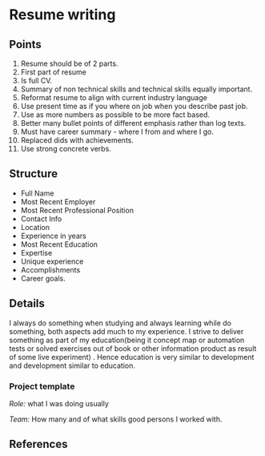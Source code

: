 # Resume writing

## Points

1. Resume should be of 2 parts.
2. First part of resume
3. Is full CV.
4. Summary of non technical skills and technical skills equally important.
5. Reformat resume to align with current industry language
6. Use present time as if you where on job when you describe past job.
7. Use as more numbers as possible to be more fact based.
8. Better many bullet points of different emphasis rather than log texts.
9. Must have career summary - where I from and where I go.
10. Replaced dids with achievements.
11. Use strong concrete verbs.

## Structure

- Full Name
- Most Recent Employer
- Most Recent Professional Position
- Contact Info
- Location
- Experience in years
- Most Recent Education
- Expertise
- Unique experience
- Accomplishments
- Career goals.

## Details

I always do something when studying  and always learning while do something, both aspects add much to my experience. I strive to deliver something as part of my education(being it concept map or automation tests or solved exercises out of book or other information product as result of some live experiment) . Hence education is very similar to development and development similar to education.  

### Project template

*Role:* what I was doing usually

*Team:* How many and of what skills good persons I worked with.

## References

[1]: https://www.monique.tech/the-art-of-markdown
[2]: https://www.topresume.com/?action=resumecritiqueview&at=97fOWJxedRyW91GWAHXzJyHWtuogl57vc&crit=2&utm_campaign=2nd_cr_html&utm_content=2nd_cr_html&utm_source=critique-funnel&utm_medium=email
[3]: https://jsonresume.org/schema/
[4]: https://schema.org/Person